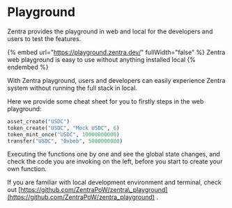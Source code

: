 # Playground

Zentra provides the playground in web and local for the developers and users to test the features.

{% embed url="https://playground.zentra.dev/" fullWidth="false" %}
Zentra web playground is easy to use without anything installed local
{% endembed %}

With Zentra playground, users and developers can easily experience Zentra system without running the full stack in local.&#x20;

Here we provide some cheat sheet for you to firstly steps in the web playground:

```python
asset_create("USDC")
token_create("USDC", "Mock USDC", 6)
token_mint_once("USDC", 10000000000)
transfer("USDC", "0xbob", 5000000000)
```

Executing the functions one by one and see the global state changes, and check the code you are invoking on the left, before you start to create your own function.



If you are familiar with local development environment and terminal, check out [https://github.com/ZentraPoW/zentra\_playground](https://github.com/ZentraPoW/zentra_playground) .
